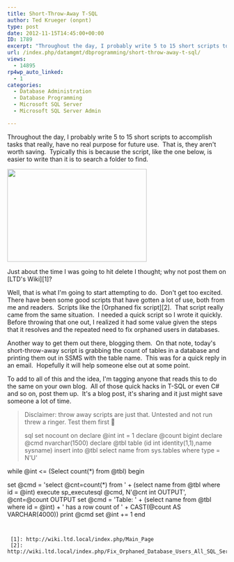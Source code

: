 ```yaml
---
title: Short-Throw-Away T-SQL
author: Ted Krueger (onpnt)
type: post
date: 2012-11-15T14:45:00+00:00
ID: 1789
excerpt: "Throughout the day, I probably write 5 to 15 short scripts to accomplish tasks that really, have no real purpose for future use.  That is, they aren't worth saving.  Typically this is because the script, like the one below, is easier to write than it is&hellip;"
url: /index.php/datamgmt/dbprogramming/short-throw-away-t-sql/
views:
  - 14895
rp4wp_auto_linked:
  - 1
categories:
  - Database Administration
  - Database Programming
  - Microsoft SQL Server
  - Microsoft SQL Server Admin

---
```

Throughout the day, I probably write 5 to 15 short scripts to accomplish tasks that really, have no real purpose for future use.  That is, they aren't worth saving.  Typically this is because the script, like the one below, is easier to write than it is to search a folder to find.

<div class="image_block">
  <a href="/wp-content/uploads/blogs/DataMgmt/trashbin.jpg?mtime=1352997880"><img alt="" src="/wp-content/uploads/blogs/DataMgmt/trashbin.jpg?mtime=1352997880" width="320" height="213" /></a>
</div>

Just about the time I was going to hit delete I thought; why not post them on [LTD's Wiki][1]?

Well, that is what I'm going to start attempting to do.  Don't get too excited.  There have been some good scripts that have gotten a lot of use, both from me and readers.  Scripts like the [Orphaned fix script][2].  That script really came from the same situation.  I needed a quick script so I wrote it quickly.  Before throwing that one out, I realized it had some value given the steps that it resolves and the repeated need to fix orphaned users in databases.

Another way to get them out there, blogging them.  On that note, today's short-throw-away script is grabbing the count of tables in a database and printing them out in SSMS with the table name.  This was for a quick reply in an email.  Hopefully it will help someone else out at some point.

To add to all of this and the idea, I'm tagging anyone that reads this to do the same on your own blog.  All of those quick hacks in T-SQL or even C# and so on, post them up.  It's a blog post, it's sharing and it just might save someone a lot of time.

> Disclaimer: throw away scripts are just that. Untested and not run threw a ringer. Test them first 🙂</p>
sql
set nocount on
declare @int int = 1
declare @count bigint
declare @cmd nvarchar(1500)
declare @tbl table (id int identity(1,1),name sysname)
insert into @tbl select name from sys.tables where type = N'U'

while @int <= (Select count(*) from @tbl)
 begin
  
   set @cmd = 'select @cnt=count(*) from ' + (select name from @tbl where id = @int)
   execute sp_executesql @cmd, N'@cnt int OUTPUT', @cnt=@count OUTPUT
   set @cmd = 'Table: ' + (select name from @tbl where id = @int) + ' has a row count of ' + CAST(@count AS VARCHAR(4000))
   print @cmd
  set @int += 1
 end
 
```


 [1]: http://wiki.ltd.local/index.php/Main_Page
 [2]: http://wiki.ltd.local/index.php/Fix_Orphaned_Database_Users_All_SQL_Server_Versions